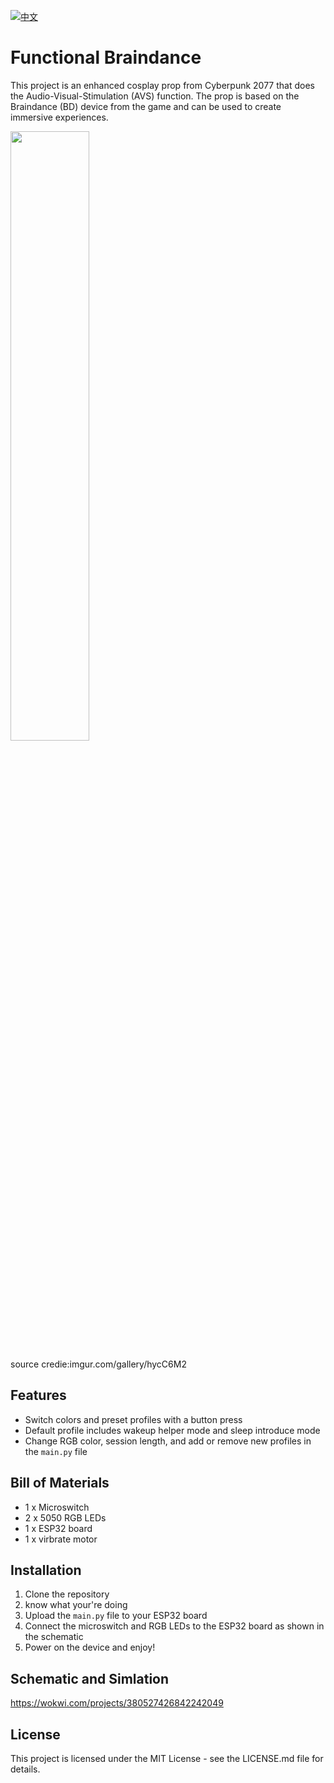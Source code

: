 [![中文](https://img.shields.io/badge/中文-CN-red.svg)](https://github.com/Ethan-Ming/Cyberpunk_AVS/blob/main/README.ch.md)
# Functional Braindance

This project is an enhanced cosplay prop from Cyberpunk 2077 that does the Audio-Visual-Stimulation (AVS) function. The prop is based on the Braindance (BD) device from the game and can be used to create immersive experiences.

<img src="https://i.imgur.com/1NuFsKd_d.webp?maxwidth=760&fidelity=grand" width="50%" height="50%">

source credie:imgur.com/gallery/hycC6M2

## Features

- Switch colors and preset profiles with a button press
- Default profile includes wakeup helper mode and sleep introduce mode
- Change RGB color, session length, and add or remove new profiles in the `main.py` file

## Bill of Materials

- 1 x Microswitch
- 2 x 5050 RGB LEDs
- 1 x ESP32 board
- 1 x virbrate motor

## Installation

1. Clone the repository
2. know what your're doing
3. Upload the `main.py` file to your ESP32 board
4. Connect the microswitch and RGB LEDs to the ESP32 board as shown in the schematic
5. Power on the device and enjoy!

## Schematic and Simlation

https://wokwi.com/projects/380527426842242049

## License

This project is licensed under the MIT License - see the LICENSE.md file for details.
